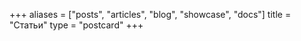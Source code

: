 +++
aliases = ["posts", "articles", "blog", "showcase", "docs"]
title = "Статьи"
type = "postcard"
+++

